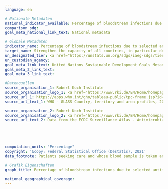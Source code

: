```yaml
---
language: en    

# Nationale Metadaten    
national_indicator_available: Percentage of bloodstream infections due to selected antimicrobial-resistant organisms    
comparison_sdg:     
goal_meta_national_link_text: National metadata    

# Globale Metadaten    
indicator_name: Percentage of bloodstream infections due to selected antimicrobial-resistant organisms    
target_name: Strengthen the capacity of all countries, in particular developing countries, for early warning, risk reduction and management of national and global health risks    
un_designated_tier: <a href="https://unstats.un.org/sdgs/iaeg-sdgs/tier-classification/" title="Click here for more information on the UN tier classification."  target="_blank">Tier II</a>    
un_custodian_agency:     
goal_meta_link_text: United Nations Sustainable Development Goals Metadata    
goal_meta_2_link_text:     
goal_meta_3_link_text:     

#Datenquellen
source_organisation_1: Robert Koch Institute
source_organisation_logo_1: <a href="https://www.rki.de/EN/Home/homepage_node.html"><img src="https://g205sdgs.github.io/sdg-indicators/public/OrgImgEn/rki.png" alt="Logo rki" style="height:60px; width:148px" /></a>
source_url_1: https://apps.who.int/gho/tableau-public/tpc-frame.jsp?id=2012
source_url_text_1: WHO - GLASS Country, territory and area profiles, 2018

source_organisation_2: Robert Koch Institute
source_organisation_logo_2: <a href="https://www.rki.de/EN/Home/homepage_node.html"><img src="https://g205sdgs.github.io/sdg-indicators/public/OrgImgEn/rki.png" alt="Logo rki" style="height:60px; width:148px" /></a>
source_url_text_2: Data from the ECDC Surveillance Atlas - Antimicrobial resistance




    
computation_units: "Percentage"    
copyright: '&copy; Federal Statistical Office (Destatis), 2021'    
data_footnote: Patients seeking care and whose blood sample is taken and tested.    

# Grafik Eigenschaften    
graph_title: Percentage of bloodstream infections due to selected antimicrobial-resistant organisms    

national_geographical_coverage:     
---
```


<span></span>